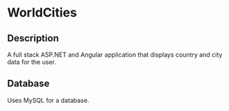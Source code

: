 # WorldCities

## Description
A full stack ASP.NET and Angular application that displays country and city data for the user.

## Database
Uses MySQL for a database.
